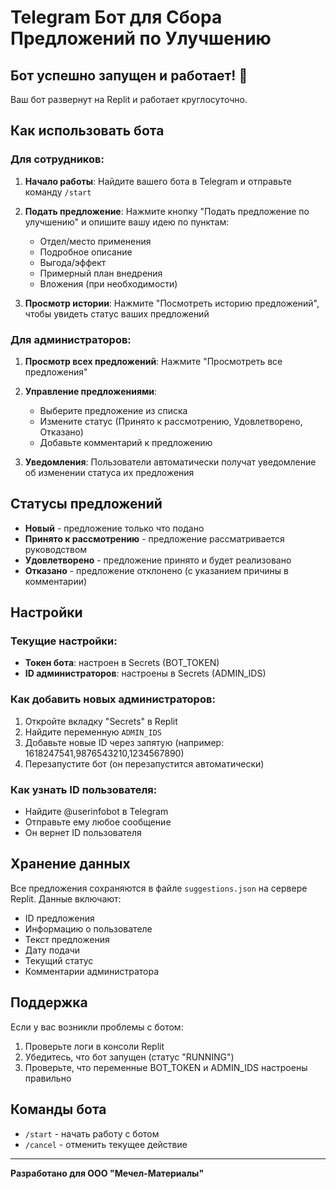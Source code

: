 # Telegram Бот для Сбора Предложений по Улучшению

## Бот успешно запущен и работает! 🎉

Ваш бот развернут на Replit и работает круглосуточно.

## Как использовать бота

### Для сотрудников:

1. **Начало работы**: Найдите вашего бота в Telegram и отправьте команду `/start`

2. **Подать предложение**: Нажмите кнопку "Подать предложение по улучшению" и опишите вашу идею по пунктам:
   - Отдел/место применения
   - Подробное описание
   - Выгода/эффект
   - Примерный план внедрения
   - Вложения (при необходимости)

3. **Просмотр истории**: Нажмите "Посмотреть историю предложений", чтобы увидеть статус ваших предложений

### Для администраторов:

1. **Просмотр всех предложений**: Нажмите "Просмотреть все предложения"

2. **Управление предложениями**:
   - Выберите предложение из списка
   - Измените статус (Принято к рассмотрению, Удовлетворено, Отказано)
   - Добавьте комментарий к предложению

3. **Уведомления**: Пользователи автоматически получат уведомление об изменении статуса их предложения

## Статусы предложений

- **Новый** - предложение только что подано
- **Принято к рассмотрению** - предложение рассматривается руководством
- **Удовлетворено** - предложение принято и будет реализовано
- **Отказано** - предложение отклонено (с указанием причины в комментарии)

## Настройки

### Текущие настройки:
- **Токен бота**: настроен в Secrets (BOT_TOKEN)
- **ID администраторов**: настроены в Secrets (ADMIN_IDS)

### Как добавить новых администраторов:

1. Откройте вкладку "Secrets" в Replit
2. Найдите переменную `ADMIN_IDS`
3. Добавьте новые ID через запятую (например: 1618247541,9876543210,1234567890)
4. Перезапустите бот (он перезапустится автоматически)

### Как узнать ID пользователя:
- Найдите @userinfobot в Telegram
- Отправьте ему любое сообщение
- Он вернет ID пользователя

## Хранение данных

Все предложения сохраняются в файле `suggestions.json` на сервере Replit. Данные включают:
- ID предложения
- Информацию о пользователе
- Текст предложения
- Дату подачи
- Текущий статус
- Комментарии администратора

## Поддержка

Если у вас возникли проблемы с ботом:

1. Проверьте логи в консоли Replit
2. Убедитесь, что бот запущен (статус "RUNNING")
3. Проверьте, что переменные BOT_TOKEN и ADMIN_IDS настроены правильно

## Команды бота

- `/start` - начать работу с ботом
- `/cancel` - отменить текущее действие

---

**Разработано для ООО "Мечел-Материалы"**
